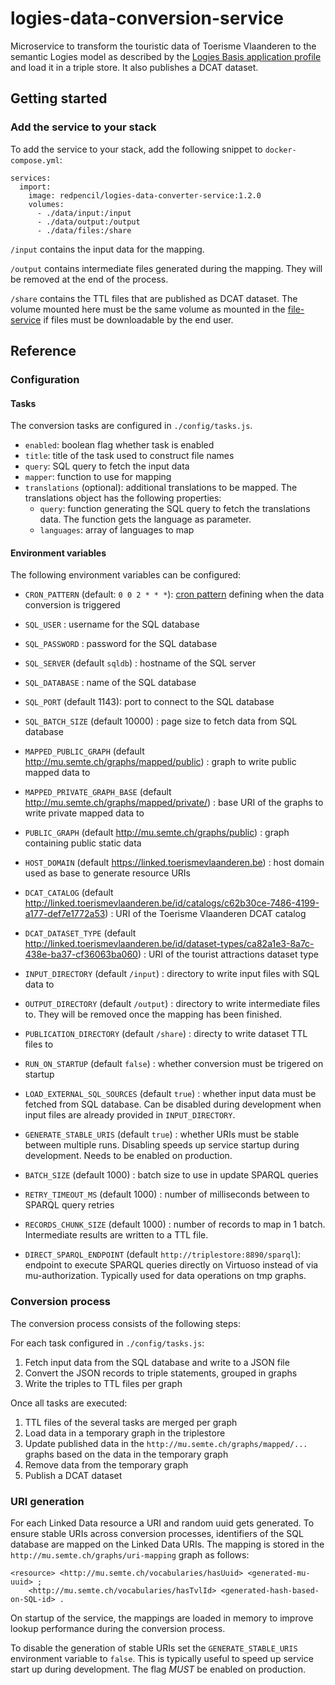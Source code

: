 # logies-data-conversion-service
Microservice to transform the touristic data of Toerisme Vlaanderen to the semantic Logies model as described by the [Logies Basis application profile](https://data.vlaanderen.be/doc/applicatieprofiel/logies-basis/) and load it in a triple store. It also publishes a DCAT dataset.

## Getting started
### Add the service to your stack
To add the service to your stack, add the following snippet to `docker-compose.yml`:

```
services:
  import:
    image: redpencil/logies-data-converter-service:1.2.0
    volumes:
      - ./data/input:/input
      - ./data/output:/output
      - ./data/files:/share
```

`/input` contains the input data for the mapping.

`/output` contains intermediate files generated during the mapping. They will be removed at the end of the process.

`/share` contains the TTL files that are published as DCAT dataset. The volume mounted here must be the same volume as mounted in the [file-service](https://github.com/mu-semtech/file-service) if files must be downloadable by the end user.

## Reference
### Configuration
#### Tasks
The conversion tasks are configured in `./config/tasks.js`. 

* `enabled`: boolean flag whether task is enabled
* `title`: title of the task used to construct file names
* `query`: SQL query to fetch the input data
* `mapper`: function to use for mapping
* `translations` (optional): additional translations to be mapped. The translations object has the following properties:
  * `query`: function generating the SQL query to fetch the translations data. The function gets the language as parameter.
  * `languages`: array of languages to map

#### Environment variables
The following environment variables can be configured:
* `CRON_PATTERN` (default: `0 0 2 * * *`): [cron pattern](https://www.npmjs.com/package/cron#available-cron-patterns) defining when the data conversion is triggered

* `SQL_USER` : username for the SQL database
* `SQL_PASSWORD` : password for the SQL database 
* `SQL_SERVER` (default `sqldb`) : hostname of the SQL server
* `SQL_DATABASE` : name of the SQL database
* `SQL_PORT` (default 1143): port to connect to the SQL database
* `SQL_BATCH_SIZE` (default 10000) : page size to fetch data from SQL database

* `MAPPED_PUBLIC_GRAPH` (default http://mu.semte.ch/graphs/mapped/public) : graph to write public mapped data to
* `MAPPED_PRIVATE_GRAPH_BASE` (default http://mu.semte.ch/graphs/mapped/private/) : base URI of the graphs to write private mapped data to
* `PUBLIC_GRAPH` (default http://mu.semte.ch/graphs/public) : graph containing public static data
* `HOST_DOMAIN` (default https://linked.toerismevlaanderen.be) : host domain used as base to generate resource URIs

* `DCAT_CATALOG` (default http://linked.toerismevlaanderen.be/id/catalogs/c62b30ce-7486-4199-a177-def7e1772a53) : URI of the Toerisme Vlaanderen DCAT catalog
* `DCAT_DATASET_TYPE` (default http://linked.toerismevlaanderen.be/id/dataset-types/ca82a1e3-8a7c-438e-ba37-cf36063ba060) : URI of the tourist attractions dataset type 

* `INPUT_DIRECTORY` (default `/input`) : directory to write input files with SQL data to
* `OUTPUT_DIRECTORY` (default `/output`) : directory to write intermediate files to. They will be removed once the mapping has been finished.
* `PUBLICATION_DIRECTORY` (default `/share`) : directy to write dataset TTL files to

* `RUN_ON_STARTUP` (default `false`) : whether conversion must be trigered on startup
* `LOAD_EXTERNAL_SQL_SOURCES` (default `true`) : whether input data must be fetched from SQL database. Can be disabled during development when input files are already provided in `INPUT_DIRECTORY`.
* `GENERATE_STABLE_URIS` (default `true`) : whether URIs must be stable between multiple runs. Disabling speeds up service startup during development. Needs to be enabled on production.

* `BATCH_SIZE` (default 1000) : batch size to use in update SPARQL queries
* `RETRY_TIMEOUT_MS` (default 1000) : number of milliseconds between to SPARQL query retries
* `RECORDS_CHUNK_SIZE` (default 1000) : number of records to map in 1 batch. Intermediate results are written to a TTL file.
* `DIRECT_SPARQL_ENDPOINT` (default `http://triplestore:8890/sparql`): endpoint to execute SPARQL queries directly on Virtuoso instead of via mu-authorization. Typically used for data operations on tmp graphs.

### Conversion process
The conversion process consists of the following steps:

For each task configured in `./config/tasks.js`:
1. Fetch input data from the SQL database and write to a JSON file
2. Convert the JSON records to triple statements, grouped in graphs
3. Write the triples to TTL files per graph

Once all tasks are executed:
1. TTL files of the several tasks are merged per graph
2. Load data in a temporary graph in the triplestore
3. Update published data in the `http://mu.semte.ch/graphs/mapped/...` graphs based on the data in the temporary graph
4. Remove data from the temporary graph
5. Publish a DCAT dataset

### URI generation
For each Linked Data resource a URI and random uuid gets generated. To ensure stable URIs across conversion processes, identifiers of the SQL database are mapped on the Linked Data URIs. The mapping is stored in the `http://mu.semte.ch/graphs/uri-mapping` graph as follows:

```
<resource> <http://mu.semte.ch/vocabularies/hasUuid> <generated-mu-uuid> ; 
    <http://mu.semte.ch/vocabularies/hasTvlId> <generated-hash-based-on-SQL-id> .
```

On startup of the service, the mappings are loaded in memory to improve lookup performance during the conversion process.

To disable the generation of stable URIs set the `GENERATE_STABLE_URIS` environment variable to `false`. This is typically useful to speed up service start up during development. The flag *MUST* be enabled on production.
